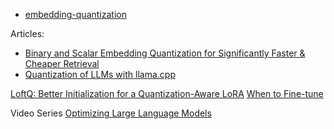 - [embedding-quantization](https://github.com/UKPLab/sentence-transformers/blob/master/examples/applications/embedding-quantization/semantic_search_faiss.py)


Articles:
- [Binary and Scalar Embedding Quantization for Significantly Faster & Cheaper Retrieval](https://huggingface.co/blog/embedding-quantization)
- [Quantization of LLMs with llama.cpp](https://medium.com/@ingridwickstevens/quantization-of-llms-with-llama-cpp-9bbf59deda35)



[LoftQ: Better Initialization for a Quantization-Aware LoRA](https://kaitchup.substack.com/p/loftq-better-initialization-for-a?utm_source=substack&utm_medium=email&utm_content=share)
[When to Fine-tune](https://mobiarch.wordpress.com/2024/03/21/supervised-fine-tuning-of-a-hugging-face-llm-model/)

Video Series
[Optimizing Large Language Models](https://www.youtube.com/playlist?app=desktop&list=PLJgojBtbsuc0Z7LdHRT1Usn5lXDp2On5e)
